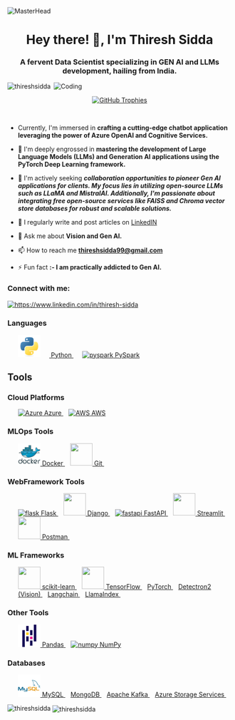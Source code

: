 ![MasterHead](https://user-images.githubusercontent.com/35267447/206916906-9bfb66d9-c419-44c2-908a-4885e610425f.gif)
<h1 align="center">Hey there! 👋, I'm Thiresh Sidda</h1>
<h3 align="center">A fervent Data Scientist specializing in GEN AI and LLMs development, hailing from India.</h3>
<img align="right" alt="Coding" width="400" src="https://media1.tenor.com/images/cd37fa49c983ac905df0016fd5b6a2ee/tenor.gif?itemid=13165216">

<p align="left"> <img src="https://komarev.com/ghpvc/?username=thireshsidda&label=Profile%20views&color=0e75b6&style=flat" alt="thireshsidda" /> </p>

<p align="center">
  <a href="https://github.com/ryo-ma/github-profile-trophy">
    <img src="https://github-profile-trophy.vercel.app/?username=Thireshsidda" alt="GitHub Trophies" />
  </a>
</p>

<p align="left"> <a href="https://twitter.com/" target="blank"><img src="https://img.shields.io/twitter/follow/?logo=twitter&style=for-the-badge" alt="" /></a> </p>

- Currently, I'm immersed in **crafting a cutting-edge chatbot application leveraging the power of Azure OpenAI and Cognitive Services.**

- 🌱 I'm deeply engrossed in **mastering the development of Large Language Models (LLMs) and Generation AI applications using the PyTorch Deep Learning framework.**

- 👯 I'm actively seeking ***collaboration opportunities to pioneer Gen AI applications for clients. My focus lies in utilizing open-source LLMs such as LLaMA and MistralAI. Additionally, I'm passionate about integrating free open-source services like FAISS and Chroma vector store databases for robust and scalable solutions.***

- 📝 I regularly write and post articles on [LinkedIN](https://www.linkedin.com/in/thiresh-sidda)

- 💬 Ask me about **Vision and Gen AI.**

- 📫 How to reach me **thireshsidda99@gmail.com**

- ⚡ Fun fact **:- I am practically addicted to Gen AI.**

  

<h3 align="left">Connect with me:</h3>
<p align="left">
<a href="https://linkedin.com/in/https://www.linkedin.com/in/thiresh-sidda" target="blank"><img align="center" src="https://raw.githubusercontent.com/rahuldkjain/github-profile-readme-generator/master/src/images/icons/Social/linked-in-alt.svg" alt="https://www.linkedin.com/in/thiresh-sidda" height="30" width="40" /></a>
</p>



<!-- Languages -->
<h3 align="left">Languages</h3>
<ul>
  <p align="left">
    <a href="https://www.python.org" target="_blank" rel="noreferrer">
      <img src="https://raw.githubusercontent.com/devicons/devicon/master/icons/python/python-original.svg" alt="python" width="50" height="50" style="margin-right: 20px;"/>
      Python
    </a>
    <a href="https://spark.apache.org/" target="_blank" rel="noreferrer" style="margin-left: 20px;">
      <img src="https://upload.wikimedia.org/wikipedia/commons/thumb/f/f3/Apache_Spark_logo.svg/768px-Apache_Spark_logo.svg.png?20210416091439" alt="pyspark" width="50" height="50"/>
      PySpark
    </a>
  </p>
</ul>



<!-- Tools -->
<h2 align="left">Tools</h2>

<!-- Cloud Platforms -->
<h3>Cloud Platforms</h3>
<ul>
  <p align="left">
    <a href="https://azure.microsoft.com/" target="_blank" rel="noreferrer">
      <img src="https://upload.wikimedia.org/wikipedia/commons/a/a8/Microsoft_Azure_Logo.svg" alt="Azure" width="50" height="50"/>
      Azure
    </a>&nbsp;&nbsp;
    <a href="https://aws.amazon.com/" target="_blank" rel="noreferrer">
      <img src="https://upload.wikimedia.org/wikipedia/commons/9/93/Amazon_Web_Services_Logo.svg" alt="AWS" width="50" height="50"/>
      AWS
    </a>
  </p>
</ul>

<!-- MLOps Tools -->
<h3>MLOps Tools</h3>
<ul>
  <p align="left">
    <a href="https://www.docker.com/" target="_blank" rel="noreferrer">
      <img src="https://raw.githubusercontent.com/devicons/devicon/master/icons/docker/docker-original-wordmark.svg" width="50" height="50"/>
      Docker
    </a>&nbsp;&nbsp;
    <!-- Add more MLOps tools here as required -->
    <a href="https://git-scm.com/" target="_blank" rel="noreferrer">
      <img src="https://tse1.mm.bing.net/th?id=OIP.q5y_L6AJmodoXnmMkbmWlQHaHa&pid=Api&P=0&h=180" width="50" height="50"/>
      Git
    </a>&nbsp;&nbsp;
  </p>
</ul>

<!-- WebFramework Tools -->
<h3>WebFramework Tools</h3>
<ul>
  <p align="left">
    <a href="https://flask.palletsprojects.com/" target="_blank" rel="noreferrer">
      <img src="https://www.vectorlogo.zone/logos/pocoo_flask/pocoo_flask-icon.svg" alt="flask" width="50" height="50"/>
      Flask
    </a>&nbsp;&nbsp;
    <a href="https://www.djangoproject.com/" target="_blank" rel="noreferrer">
      <img src="https://in.images.search.yahoo.com/images/view;_ylt=Awrx.Pkzf.BlHXAsJ8K9HAx.;_ylu=c2VjA3NyBHNsawNpbWcEb2lkAzUwMDE5MGNkMWUxOTAzOWM5OTcyM2EzODBhNTliZmRmBGdwb3MDMgRpdANiaW5n?back=https%3A%2F%2Fin.images.search.yahoo.com%2Fsearch%2Fimages%3Fp%3DDjango%2Blogo%2Bimage%26type%3DE211IN714G0%26fr%3Dmcafee%26fr2%3Dpiv-web%26tab%3Dorganic%26ri%3D2&w=5000&h=2142&imgurl=logos-download.com%2Fwp-content%2Fuploads%2F2019%2F06%2FDjango_Logo.png&rurl=https%3A%2F%2Flogos-download.com%2F39676-django-logo-download.html&size=176.8KB&p=Django+logo+image&oid=500190cd1e19039c99723a380a59bfdf&fr2=piv-web&fr=mcafee&tt=Django+%E2%80%93+Logos+Download&b=0&ni=21&no=2&ts=&tab=organic&sigr=0cBY5uoYbAtV&sigb=LBh4m4..qiA5&sigi=cEoiXT6VkCx8&sigt=UvUW7yZCD0Rj&.crumb=NxVH83R9N97&fr=mcafee&fr2=piv-web&type=E211IN714G0" width="50" height="50"/>
      Django
    </a>&nbsp;&nbsp;
    <!-- Add more WebFramework tools here as required -->
    <a href="https://fastapi.tiangolo.com/" target="_blank" rel="noreferrer">
      <img src="https://github.com/gilbarbara/logos/blob/main/logos/fastapi.svg" alt="fastapi" width="50" height="50"/>
      FastAPI
    </a>&nbsp;&nbsp;
    <a href="https://streamlit.io/" target="_blank" rel="noreferrer">
      <img src="https://upload.vectorlogo.zone/logos/streamlitio/images/1548df31-a8e4-409b-a034-f2ddaa80670a.html" width="50" height="50"/>
      Streamlit
    </a>&nbsp;&nbsp;
    <a href="https://www.postman.com/" target="_blank" rel="noreferrer">
      <img src="https://tse2.mm.bing.net/th?id=OIP.EjzfQJsOFQ5iJkMsdcsRGwHaDt&pid=Api&P=0&h=180" width="50" height="50"/>
      Postman
    </a>&nbsp;&nbsp;
  </p>
</ul>

<!-- ML Frameworks -->
<h3>ML Frameworks</h3>
<ul>
  <p align="left">
    <a href="https://scikit-learn.org/" target="_blank" rel="noreferrer">
      <img src="https://upload.wikimedia.org/wikipedia/commons/0/05/Scikit_learn_logo_small.svg" width="50" height="50"/>
      scikit-learn
    </a>&nbsp;&nbsp;
    <a href="https://www.tensorflow.org" target="_blank" rel="noreferrer">
      <img src="https://www.vectorlogo.zone/logos/tensorflow/tensorflow-icon.svg" width="50" height="50"/>
      TensorFlow
    </a>&nbsp;&nbsp;
    <!-- Add more ML Frameworks here as required -->
    <a href="https://pytorch.org/" target="_blank" rel="noreferrer">
      PyTorch
    </a>&nbsp;&nbsp;
    <a href="https://github.com/facebookresearch/detectron2" target="_blank" rel="noreferrer">
      Detectron2 (Vision)
    </a>&nbsp;&nbsp;
    <a href="https://huggingface.co/transformers/" target="_blank" rel="noreferrer">
      Langchain
    </a>&nbsp;&nbsp;
    <a href="https://github.com/google-research/llama" target="_blank" rel="noreferrer">
      LlamaIndex
    </a>&nbsp;&nbsp;
  </p>
</ul>

<!-- Other Tools -->
<h3>Other Tools</h3>
<ul>
  <p align="left">
    <!-- Add other tools such as Pandas, Numpy, etc. -->
    <a href="https://pandas.pydata.org/" target="_blank" rel="noreferrer">
      <img src="https://raw.githubusercontent.com/devicons/devicon/2ae2a900d2f041da66e950e4d48052658d850630/icons/pandas/pandas-original.svg" alt="pandas" width="50" height="50"/>
      Pandas
    </a>&nbsp;&nbsp;
    <a href="https://numpy.org/" target="_blank" rel="noreferrer">
      <img src="https://numpy.org/doc/stable/_static/numpylogo.svg" alt="numpy" width="50" height="50"/>
      NumPy
    </a>
    <!-- Add more tools here as required -->
  </p>
</ul>

<!-- Databases -->
<h3>Databases</h3>
<ul>
  <p align="left">
    <!-- Add database tools such as MySQL, MongoDB, etc. -->
    <a href="https://www.mysql.com/" target="_blank" rel="noreferrer">
      <img src="https://raw.githubusercontent.com/devicons/devicon/master/icons/mysql/mysql-original-wordmark.svg" width="50" height="50"/>
      MySQL
    </a>&nbsp;&nbsp;
    <a href="https://www.mongodb.com/" target="_blank" rel="noreferrer">
      MongoDB
    </a>&nbsp;&nbsp;
    <a href="https://kafka.apache.org/" target="_blank" rel="noreferrer">
      Apache Kafka
    </a>&nbsp;&nbsp;
    <a href="https://azure.microsoft.com/en-us/services/storage/" target="_blank" rel="noreferrer">
      Azure Storage Services
    </a>&nbsp;&nbsp;
  </p>
</ul>








<p><img align="left" src="https://github-readme-stats.vercel.app/api/top-langs?username=thireshsidda&show_icons=true&locale=en&layout=compact" alt="thireshsidda" /></p>

<p>&nbsp;<img align="center" src="https://github-readme-stats.vercel.app/api?username=thireshsidda&show_icons=true&locale=en" alt="thireshsidda" /></p>

